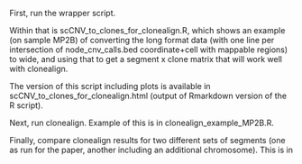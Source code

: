 First, run the wrapper script.

Within that is scCNV_to_clones_for_clonealign.R, which shows an example (on sample MP2B) of converting the long format data (with one line per intersection of node_cnv_calls.bed coordinate+cell with mappable regions) to wide, and using that to get a segment x clone matrix that will work well with clonealign.

The version of this script including plots is available in scCNV_to_clones_for_clonealign.html (output of Rmarkdown version of the R script).

Next, run clonealign. Example of this is in clonealign_example_MP2B.R.

Finally, compare clonealign results for two different sets of segments (one as run for the paper, another including an additional chromosome). This is in 
